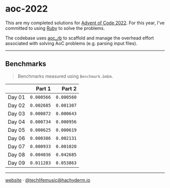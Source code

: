 # aoc-2022

This are my completed solutions for [Advent of Code 2022][aoc2022].
For this year, I've committed to using [Ruby][ruby] to solve the problems.

The codebase uses [aoc_rb][aoc_rb] to scaffold and manage the overhead effort
associated with solving AoC problems (e.g. parsing input files).

---

## Benchmarks

> Benchmarks measured using `Benchmark.bmbm`.

|        |     Part 1 |     Part 2 |
| :----- | ---------: | ---------: |
| Day 01 | `0.000566` | `0.000560` |
| Day 02 | `0.002685` | `0.001307` |
| Day 03 | `0.000872` | `0.000643` |
| Day 04 | `0.000734` | `0.000956` |
| Day 05 | `0.000625` | `0.000619` |
| Day 06 | `0.000386` | `0.002131` |
| Day 07 | `0.000933` | `0.001020` |
| Day 08 | `0.004036` | `0.042685` |
| Day 09 | `0.011283` | `0.053863` |

---

[website][website] &middot; [@techlifemusic@hachyderm.io][mastodon]

[website]: https://richardneililagan.com
[mastodon]: https://hachyderm.io/@techlifemusic
[aoc_rb]: https://github.com/pacso/aoc_rb
[aoc2022]: https://adventofcode.com/2022
[ruby]: https://www.ruby-lang.org
